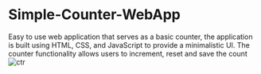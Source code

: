 # Simple-Counter-WebApp
Easy to use web application that serves as a basic counter,
the application is built using HTML, CSS, and JavaScript to provide a minimalistic UI. The counter functionality allows users to increment, reset and save the count
![ctr](https://github.com/ameyDH/Simple-Counter-WebApp/assets/95404321/1efe3b19-23e7-44a0-889b-b36343c50dca)
